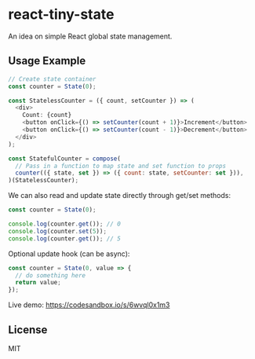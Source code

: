 # react-tiny-state

An idea on simple React global state management.

## Usage Example

```js
// Create state container
const counter = State(0);

const StatelessCounter = ({ count, setCounter }) => (
  <div>
    Count: {count}
    <button onClick={() => setCounter(count + 1)}>Increment</button>
    <button onClick={() => setCounter(count - 1)}>Decrement</button>
  </div>
);

const StatefulCounter = compose(
  // Pass in a function to map state and set function to props
  counter(({ state, set }) => ({ count: state, setCounter: set })),
)(StatelessCounter);
```

We can also read and update state directly through get/set methods:

```js
const counter = State(0);

console.log(counter.get()); // 0
console.log(counter.set(5));
console.log(counter.get()); // 5
```

Optional update hook (can be async):

```js
const counter = State(0, value => {
  // do something here
  return value;
});
```

Live demo: https://codesandbox.io/s/6wvql0x1m3

## License

MIT
